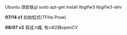 Ubuntu 須安裝gl
sudo apt-get install libglfw3 libglfw3-dev

**07/14 v1**
初始程式(TFlite Pose)

**08/07 v2** 
寫成.h檔, 有v4l2與openCV 

